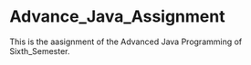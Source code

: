 # Advance_Java_Assignment
This is the aasignment of the Advanced Java Programming of Sixth_Semester.
